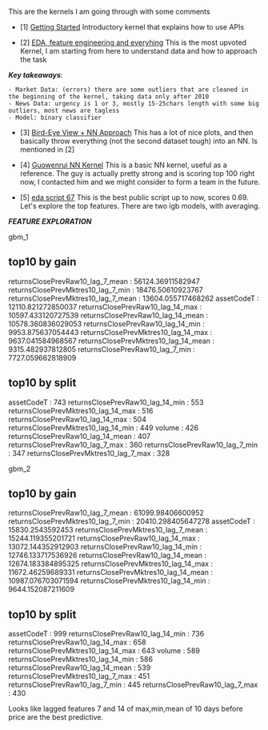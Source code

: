 This are the kernels I am going through with some comments

- [1] [Getting Started](https://www.kaggle.com/dster/two-sigma-news-official-getting-started-kernel)
Introductory kernel that explains how to use APIs

- [2] [EDA, feature engineering and everyhing](https://www.kaggle.com/artgor/eda-feature-engineering-and-everything)
This is the most upvoted Kernel, I am starting from here to understand data and how to approach the task

***Key takeaways***:

	- Market Data: (errors) there are some outliers that are cleaned in the beginning of the kernel, taking data only after 2010 
	- News Data: urgency is 1 or 3, mostly 15-25chars length with some big outliers, most news are tagless 
	- Model: binary classifier

- [3] [Bird-Eye View + NN Approach](https://www.kaggle.com/ashishpatel26/bird-eye-view-of-two-sigma-nn-approach)
This has a lot of nice plots, and then basically throw everything (not the second dataset tough) into an NN. Is mentioned in [2]

- [4] [Guowenrui NN Kernel](https://www.kaggle.com/guowenrui/market-nn-if-you-like-you-can-use-it-and-upvote)
This is a basic NN kernel, useful as a reference. The guy is actually pretty strong and is scoring top 100 right now, I contacted him and we might consider to form a team in the future.

- [5] [eda script 67]()
This is the best public script up to now, scores 0.69. Let's explore the top features. There are two lgb models, with averaging.

***FEATURE EXPLORATION***

gbm_1

top10 by gain
--
returnsClosePrevRaw10_lag_7_mean : 56124.36911582947
returnsClosePrevMktres10_lag_7_min : 18476.50610923767
returnsClosePrevMktres10_lag_7_mean : 13604.055717468262
assetCodeT : 12110.821272850037
returnsClosePrevRaw10_lag_14_max : 10597.433120727539
returnsClosePrevRaw10_lag_14_mean : 10578.360836029053
returnsClosePrevRaw10_lag_14_min : 9953.875637054443
returnsClosePrevMktres10_lag_14_max : 9637.041584968567
returnsClosePrevMktres10_lag_14_mean : 9315.482937812805
returnsClosePrevRaw10_lag_7_min : 7727.059662818909

top10 by split
--
assetCodeT : 743
returnsClosePrevRaw10_lag_14_min : 553
returnsClosePrevMktres10_lag_14_max : 516
returnsClosePrevRaw10_lag_14_max : 504
returnsClosePrevMktres10_lag_14_min : 449
volume : 426
returnsClosePrevRaw10_lag_14_mean : 407
returnsClosePrevRaw10_lag_7_max : 360
returnsClosePrevRaw10_lag_7_min : 347
returnsClosePrevMktres10_lag_7_max : 328

gbm_2

top10 by gain
--
returnsClosePrevRaw10_lag_7_mean : 61099.98406600952
returnsClosePrevMktres10_lag_7_min : 20410.298405647278
assetCodeT : 15830.2543592453
returnsClosePrevMktres10_lag_7_mean : 15244.119355201721
returnsClosePrevRaw10_lag_14_max : 13072.144352912903
returnsClosePrevRaw10_lag_14_min : 12746.133717536926
returnsClosePrevRaw10_lag_14_mean : 12674.183384895325
returnsClosePrevMktres10_lag_14_max : 11672.46259689331
returnsClosePrevMktres10_lag_14_mean : 10987.076703071594
returnsClosePrevMktres10_lag_14_min : 9644.152087211609

top10 by split
--
assetCodeT : 999
returnsClosePrevRaw10_lag_14_min : 736
returnsClosePrevRaw10_lag_14_max : 658
returnsClosePrevMktres10_lag_14_max : 643
volume : 589
returnsClosePrevMktres10_lag_14_min : 586
returnsClosePrevRaw10_lag_14_mean : 539
returnsClosePrevMktres10_lag_7_max : 451
returnsClosePrevRaw10_lag_7_min : 445
returnsClosePrevRaw10_lag_7_max : 430

Looks like lagged features 7 and 14 of max,min,mean of 10 days before price are the best predictive.
